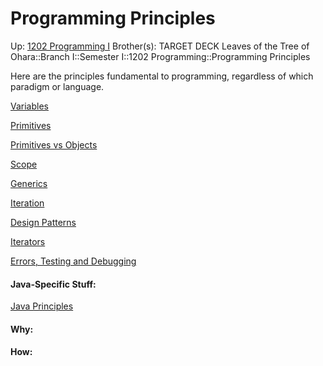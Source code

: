 # Programming Principles

Up: [1202 Programming I](1202_programming_i)
Brother(s):
TARGET DECK
Leaves of the Tree of Ohara::Branch I::Semester I::1202 Programming::Programming Principles

Here are the principles fundamental to programming, regardless of which paradigm or language.

[Variables](variables)

[Primitives](primitives)

[Primitives vs Objects](primitives_vs_objects)

[Scope](scope)

[Generics](generics)

[Iteration](iteration)

[Design Patterns](design_patterns)

[Iterators](iterators)

[Errors, Testing and Debugging](errors,_testing_and_debugging)

#### Java-Specific Stuff:

[Java Principles](java_principles)


















#### Why:
#### How:









